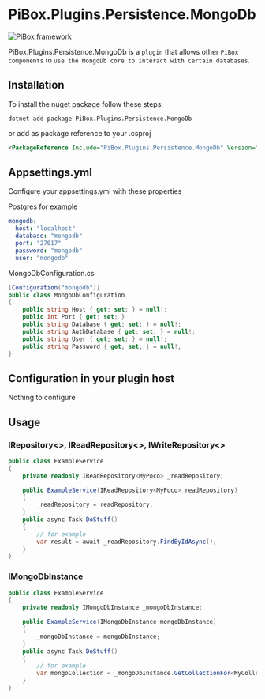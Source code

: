 # PiBox.Plugins.Persistence.MongoDb

[![PiBox framework](https://img.shields.io/badge/powered_by-PiBox-%23000?style=flat-square)](https://github.com/sia-digital/pibox/tree/main#readme)

PiBox.Plugins.Persistence.MongoDb is a `plugin` that allows other `PiBox components` to `use the MongoDb core to interact with certain databases`.

## Installation

To install the nuget package follow these steps:

```shell
dotnet add package PiBox.Plugins.Persistence.MongoDb
```
or add as package reference to your .csproj

```xml
<PackageReference Include="PiBox.Plugins.Persistence.MongoDb" Version="" />
```

## Appsettings.yml

Configure your appsettings.yml with these properties

Postgres for example
```yaml
mongodb:
  host: "localhost"
  database: "mongodb"
  port: "27017"
  password: "mongodb"
  user: "mongodb"
```

MongoDbConfiguration.cs
```csharp
[Configuration("mongodb")]
public class MongoDbConfiguration
{
    public string Host { get; set; } = null!;
    public int Port { get; set; }
    public string Database { get; set; } = null!;
    public string AuthDatabase { get; set; } = null!;
    public string User { get; set; } = null!;
    public string Password { get; set; } = null!;
}
```

## Configuration in your plugin host

Nothing to configure

## Usage

### IRepository<>, IReadRepository<>, IWriteRepository<>
```csharp
public class ExampleService
{
    private readonly IReadRepository<MyPoco> _readRepository;

    public ExampleService(IReadRepository<MyPoco> readRepository)
    {
        _readRepository = readRepository;
    }
    public async Task DoStuff()
    {
        // for example
        var result = await _readRepository.FindByIdAsync();
    }
}
```

### IMongoDbInstance
```csharp
public class ExampleService
{
    private readonly IMongoDbInstance _mongoDbInstance;

    public ExampleService(IMongoDbInstance mongoDbInstance)
    {
        _mongoDbInstance = mongoDbInstance;
    }
    public async Task DoStuff()
    {
        // for example
        var mongoCollection = _mongoDbInstance.GetCollectionFor<MyCollectionEntity>();
    }
}
```
